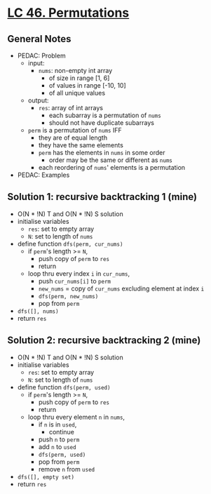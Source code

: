 # [LC 46. Permutations](https://leetcode.com/problems/permutations/)

## General Notes

- PEDAC: Problem
  - input:
    - `nums`: non-empty int array
      - of size in range \[1, 6]
      - of values in range \[-10, 10]
      - of all unique values
  - output:
    - `res`: array of int arrays
      - each subarray is a permutation of `nums`
      - should not have duplicate subarrays
  - `perm` is a permutation of `nums` IFF
    - they are of equal length
    - they have the same elements
    - `perm` has the elements in `nums` in some order
      - order may be the same or different as `nums`
    - each reordering of `nums`' elements is a permutation
- PEDAC: Examples

## Solution 1: recursive backtracking 1 (mine)

- O(N \* !N) T and O(N \* !N) S solution
- initialise variables
  - `res`: set to empty array
  - `N`: set to length of `nums`
- define function `dfs(perm, cur_nums)`
  - if `perm`'s length >= `N`,
    - push copy of `perm` to `res`
    - return
  - loop thru every index `i` in `cur_nums`,
    - push `cur_nums[i]` to `perm`
    - `new_nums` = copy of `cur_nums` excluding element at index `i`
    - `dfs(perm, new_nums)`
    - pop from `perm`
- `dfs([], nums)`
- return `res`

## Solution 2: recursive backtracking 2 (mine)

- O(N \* !N) T and O(N \* !N) S solution
- initialise variables
  - `res`: set to empty array
  - `N`: set to length of `nums`
- define function `dfs(perm, used)`
  - if `perm`'s length >= `N`,
    - push copy of `perm` to `res`
    - return
  - loop thru every element `n` in `nums`,
    - if `n` is in `used`,
      - continue
    - push `n` to `perm`
    - add `n` to `used`
    - `dfs(perm, used)`
    - pop from `perm`
    - remove `n` from `used`
- `dfs([], empty set)`
- return `res`
